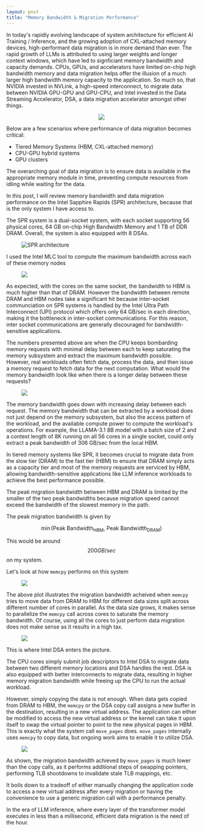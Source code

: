```yaml
---
layout: post
title: "Memory Bandwidth & Migration Performance"
---
```


In today's rapidly evolving landscape of system architecture for efficient AI Training / Inference, and the growing adoption of CXL-attached memory devices, high-performant data migration is in more demand than ever. The rapid growth of LLMs is attributed to using larger weights and longer context windows, which have led to signficiant memory bandwidth and capacity demands. CPUs, GPUs, and accelerators have limited on-chip high bandwidth memory and data migration helps offer the illusion of a much larger high bandwidth memory capacity to the application. So much so, that NVIDIA invested in NVLink, a high-speed interconnect, to migrate data between NVIDIA GPU-GPU and GPU-CPU, and Intel invested in the Data Streaming Accelerator, DSA, a data migration accelerator amongst other things. 

<figure style="display: flex; justify-content: center; gap: 20px; align-items: center;">
  <img src="/assets/images/pcie_nvlink_bandwidth_growth.svg">
  <!-- <img src="/assets/images/DSA_perf.png" style="width:50%;" alt="DSA performance"> -->
</figure>

<!-- <figure style="display: flex; justify-content: center; gap: 20px; align-items: center;">
  <img src="/assets/images/pcie_nvlink_bandwidth_growth.svg">
</figure>


<figure style="display: flex; justify-content: center; gap: 20px; align-items: center;">
  <img src="/assets/images/DSA_perf.png">
</figure> -->

Below are a few scenarios where performance of data migration becomes critical:

- Tiered Memory Systems (HBM, CXL-attached memory)
- CPU-GPU hybrid systems
- GPU clusters

The overarching goal of data migration is to ensure data is available in the appropriate memory module in time, preventing compute resources from idling while waiting for the data.

In this post, I will review memory bandwidth and data migration performance on the Intel Sapphire Rapids (SPR) architecture, because that is the only system I have access to. 

The SPR system is a dual-socket system, with each socket supporting 56 physical cores, 64 GB on-chip High Bandwidth Memory and 1 TB of DDR DRAM. Overall, the system is also equipped with 8 DSAs.
<figure>
  <img src="/assets/images/SPR%20architecture.png" alt="SPR architecture">
</figure>

I used the Intel MLC tool to compute the maximum bandwidth across each of these memory nodes

<figure>
  <img src="/assets/images/SPR_BW_mlc.png">
</figure>

As expected, with the cores on the same socket, the bandwidth to HBM is much higher than that of DRAM. However the bandwidth between remote DRAM and HBM nodes take a significant hit because inter-socket communciation on SPR systems is handled by the Intel Ultra Path Interconnect (UPI) protocol which offers only 64 GB/sec in each direction, making it the bottleneck in inter-socket communications. For this reason, inter socket communications are generally discouraged for bandwidth-sensitive applications. 

The numbers presented above are when the CPU keeps bombarding memory requests with minimal delay between each to keep saturating the memory subsystem and extract the maximum bandwidth possible. However, real workloads often fetch data, process the data, and then issue a memory request to fetch data for the next computation. What would the memory bandwidth look like when there is a longer delay between these requests?

<figure>
  <img src="/assets/images/local_hbm_dram_bandwidth_vs_delay.png">
</figure>

The memory bandwidth goes down with increasing delay between each request. The memory bandwidth that can be extracted by a workload does not just depend on the memory subsystem, but also the access pattern of the workload, and the available compute power to compute the workload's operations. For example, the LLAMA-3.1 8B model with a batch size of 2 and a context length of 8K running on all 56 cores in a single socket, could only extract a peak bandwidth of 306 GB/sec from the local HBM.

In tiered memory systems like SPR, it becomes crucial to migrate data from the slow tier (DRAM) to the fast tier (HBM) to ensure that DRAM simply acts as a capacity tier and most of the memory requests are serviced by HBM, allowing bandwidth-sensitive applications like LLM inference workloads to achieve the best performance possible. 

The peak migration bandwidth between HBM and DRAM is limited by the smaller of the two peak bandwidths because migration speed cannot exceed the bandwidth of the slowest memory in the path.

The peak migration bandwidth is given by  

$$
\min \left( \text{Peak Bandwidth}_{\text{HBM}}, \ \text{Peak Bandwidth}_{\text{DRAM}} \right)
$$

This would be around $$200 GB/sec$$ on my system.

Let's look at how `memcpy` performs on this system

<figure>
  <img src="/assets/images/memcpy_bw_plot.png">
</figure>

The above plot illustrates the migration bandwidth acheived when `memcpy` tries to move data from DRAM to HBM for different data sizes split across different number of cores in parallel. As the data size grows, it makes sense to parallelize the `memcpy` call across cores to saturate the memory bandwidth. Of course, using all the cores to just perform data migration does not make sense as it results in a high tax. 

<figure>
  <img src="/assets/images/dsa_bw_plot.png">
</figure>

This is where Intel DSA enters the picture. 

The CPU cores simply submit job descriptors to Intel DSA to migrate data between two different memory locations and DSA handles the rest. DSA is also equipped with better interconnects to migrate data, resulting in higher memory migration bandwidth while freeing up the CPU to run the actual workload.

However, simply copying the data is not enough. When data gets copied from DRAM to HBM, the `memcpy` or the DSA copy call assigns a new buffer in the destination, resulting in a new virtual address. The application can either be modified to access the new virtual address or the kernel can take it upon itself to swap the virtual pointer to point to the new physical pages in HBM. This is exactly what the system call `move_pages` does. `move_pages` internally uses `memcpy` to copy data, but ongoing work aims to enable it to utilize DSA.

<figure>
  <img src="/assets/images/move_pages_bw.png">
</figure>

As shown, the migration bandwidth achieved by `move_pages` is much lower than the copy calls, as it performs additional steps of swapping pointers, performing TLB shootdowns to invalidate stale TLB mappings, etc. 

It boils down to a tradeoff of either manually changing the application code to access a new virtual address after every migration or having the convenience to use a generic migration call with a performance penalty.

In the era of LLM inference, where every layer of the transformer model executes in less than a millisecond, efficient data migration is the need of the hour.